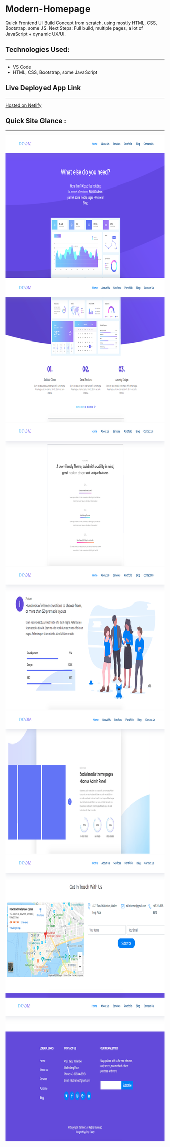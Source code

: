 # Modern-Homepage

Quick Frontend UI Build Concept from scratch, using mostly HTML, CSS, Bootstrap, some JS. Next Steps: Full build, multiple pages, a lot of JavaScript + dynamic UX/UI.


## Technologies Used:
____
* VS Code
* HTML, CSS, Bootstrap, some JavaScript


## Live Deployed App Link
___
[Hosted on Netlify](http://pensive-mcnulty-91bb47.netlify.com/)


## Quick Site Glance :
____

<img src='img/ss1.png' alt='site screenshot' height=450 width=550/>

<img src='img/ss2.png' alt='app screenshot' height=450 width=550/>

<img src='img/ss3.png' alt='ui screenshot' height=450 width=550>

<img src='img/ss4.png' alt='site screenshot' height=450 width=550/>

<img src='img/ss5.png' alt='app screenshot' height=450 width=550/>

<img src='img/ss6.png' alt='ui screenshot' height=450 width=550>

<img src='img/ss7.png' alt='site screenshot' height=450 width=550/>


